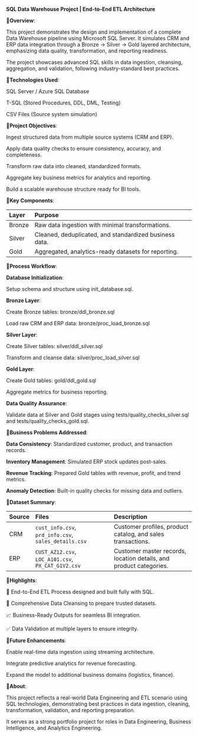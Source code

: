 **SQL Data Warehouse Project | End-to-End ETL Architecture**


🔹**Overview**:

This project demonstrates the design and implementation of a complete Data Warehouse pipeline using Microsoft SQL Server.
It simulates CRM and ERP data integration through a Bronze → Silver → Gold layered architecture, emphasizing data quality, transformation, and reporting readiness.

The project showcases advanced SQL skills in data ingestion, cleansing, aggregation, and validation, following industry-standard best practices.



🔹**Technologies Used**:

SQL Server / Azure SQL Database

T-SQL (Stored Procedures, DDL, DML, Testing)

CSV Files (Source system simulation)



🔹**Project Objectives**:

Ingest structured data from multiple source systems (CRM and ERP).

Apply data quality checks to ensure consistency, accuracy, and completeness.

Transform raw data into cleaned, standardized formats.

Aggregate key business metrics for analytics and reporting.

Build a scalable warehouse structure ready for BI tools.



🔹**Key Components**:

| Layer  | Purpose                                                |
| :----- | :----------------------------------------------------- |
| Bronze | Raw data ingestion with minimal transformations.       |
| Silver | Cleaned, deduplicated, and standardized business data. |
| Gold   | Aggregated, analytics-ready datasets for reporting.    |



🔹**Process Workflow**:

**Database Initialization**:

Setup schema and structure using init_database.sql.

**Bronze Layer**:

Create Bronze tables: bronze/ddl_bronze.sql

Load raw CRM and ERP data: bronze/proc_load_bronze.sql

**Silver Layer**:

Create Silver tables: silver/ddl_silver.sql

Transform and cleanse data: silver/proc_load_silver.sql

**Gold Layer**:

Create Gold tables: gold/ddl_gold.sql

Aggregate metrics for business reporting.

**Data Quality Assurance**:

Validate data at Silver and Gold stages using tests/quality_checks_silver.sql and tests/quality_checks_gold.sql.



🔹**Business Problems Addressed**:

**Data Consistency**: Standardized customer, product, and transaction records.

**Inventory Management**: Simulated ERP stock updates post-sales.

**Revenue Tracking**: Prepared Gold tables with revenue, profit, and trend metrics.

**Anomaly Detection**: Built-in quality checks for missing data and outliers.



🔹**Dataset Summary**:

| Source | Files                                                | Description                                                        |
| :----- | :--------------------------------------------------- | :----------------------------------------------------------------- |
| CRM    | `cust_info.csv`, `prd_info.csv`, `sales_details.csv` | Customer profiles, product catalog, and sales transactions.        |
| ERP    | `CUST_AZ12.csv`, `LOC_A101.csv`, `PX_CAT_G1V2.csv`   | Customer master records, location details, and product categories. |




🔹**Highlights**:

📂 End-to-End ETL Process designed and built fully with SQL.

🧹 Comprehensive Data Cleansing to prepare trusted datasets.

📈 Business-Ready Outputs for seamless BI integration.

✅ Data Validation at multiple layers to ensure integrity.



🔹**Future Enhancements**:

Enable real-time data ingestion using streaming architecture.

Integrate predictive analytics for revenue forecasting.

Expand the model to additional business domains (logistics, finance).



🔹**About**:

This project reflects a real-world Data Engineering and ETL scenario using SQL technologies, demonstrating best practices in data ingestion, cleaning, transformation, validation, and reporting preparation.

It serves as a strong portfolio project for roles in Data Engineering, Business Intelligence, and Analytics Engineering.
